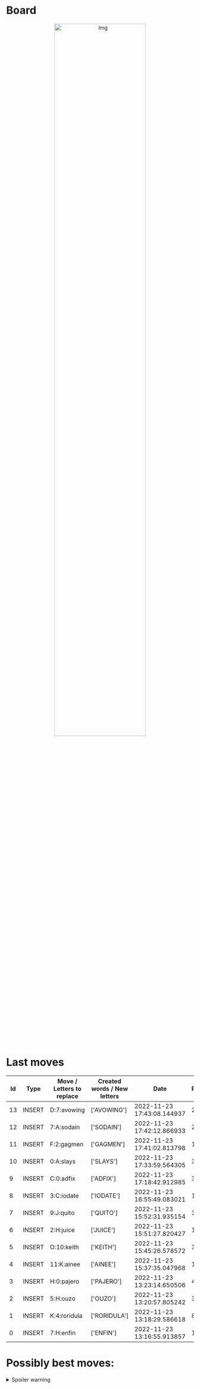 
# Board

<p align="center">
<img src="https://raw.githubusercontent.com/radosz99/radosz99/main/board.png" width=70% alt="Img"/>
    </p>
    
# Last moves

| Id | Type | Move / Letters to replace | Created words / New letters | Date | Points | Player | 
| - | - | - | - | - | - | - |
|13| INSERT | D:7:avowing | ['AVOWING'] | 2022-11-23 17:43:08.144937 | 28 | Jerry |
|12| INSERT | 7:A:sodain | ['SODAIN'] | 2022-11-23 17:42:12.866933 | 24 | Tom |
|11| INSERT | F:2:gagmen | ['GAGMEN'] | 2022-11-23 17:41:02.813798 | 16 | Jerry |
|10| INSERT | 0:A:slays | ['SLAYS'] | 2022-11-23 17:33:59.564305 | 36 | Tom |
|9| INSERT | C:0:adfix | ['ADFIX'] | 2022-11-23 17:18:42.912985 | 32 | Jerry |
|8| INSERT | 3:C:iodate | ['IODATE'] | 2022-11-23 16:55:49.083021 | 14 | Tom |
|7| INSERT | 9:J:quito | ['QUITO'] | 2022-11-23 15:52:31.935154 | 36 | Jerry |
|6| INSERT | 2:H:juice | ['JUICE'] | 2022-11-23 15:51:27.820427 | 15 | Tom |
|5| INSERT | O:10:keith | ['KEITH'] | 2022-11-23 15:45:26.578572 | 36 | Jerry |
|4| INSERT | 11:K:ainee | ['AINEE'] | 2022-11-23 15:37:35.047968 | 12 | Tom |
|3| INSERT | H:0:pajero | ['PAJERO'] | 2022-11-23 13:23:14.650506 | 48 | Jerry |
|2| INSERT | 5:H:ouzo | ['OUZO'] | 2022-11-23 13:20:57.805242 | 33 | Tom |
|1| INSERT | K:4:roridula | ['RORIDULA'] | 2022-11-23 13:18:29.586618 | 86 | Jerry |
|0| INSERT | 7:H:enfin | ['ENFIN'] | 2022-11-23 13:16:55.913857 | 18 | Tom |
# Possibly best moves:

<details>
  <summary>Spoiler warning</summary>
  
  | Id | Move | Issue link | Points |
  | - | - | - | - |  
|1| 13:B:wagyu | [scrabble&#124;move&#124;13:B:wagyu](https://github.com/radosz99/radosz99/issues/new?title=scrabble%7Cmove%7C13%3AB%3Awagyu&body=Just+push+%27Submit+new+issue%27+or+update+with+your+move.) | 28 
|2| L:0:ybet | [scrabble&#124;move&#124;L:0:ybet](https://github.com/radosz99/radosz99/issues/new?title=scrabble%7Cmove%7CL%3A0%3Aybet&body=Just+push+%27Submit+new+issue%27+or+update+with+your+move.) | 26 
|3| 10:B:bawty | [scrabble&#124;move&#124;10:B:bawty](https://github.com/radosz99/radosz99/issues/new?title=scrabble%7Cmove%7C10%3AB%3Abawty&body=Just+push+%27Submit+new+issue%27+or+update+with+your+move.) | 26 
|4| 12:A:tawney | [scrabble&#124;move&#124;12:A:tawney](https://github.com/radosz99/radosz99/issues/new?title=scrabble%7Cmove%7C12%3AA%3Atawney&body=Just+push+%27Submit+new+issue%27+or+update+with+your+move.) | 24 
|5| L:0:weet | [scrabble&#124;move&#124;L:0:weet](https://github.com/radosz99/radosz99/issues/new?title=scrabble%7Cmove%7CL%3A0%3Aweet&body=Just+push+%27Submit+new+issue%27+or+update+with+your+move.) | 22 
|6| 12:A:tawny | [scrabble&#124;move&#124;12:A:tawny](https://github.com/radosz99/radosz99/issues/new?title=scrabble%7Cmove%7C12%3AA%3Atawny&body=Just+push+%27Submit+new+issue%27+or+update+with+your+move.) | 22 
|7| 13:B:baguet | [scrabble&#124;move&#124;13:B:baguet](https://github.com/radosz99/radosz99/issues/new?title=scrabble%7Cmove%7C13%3AB%3Abaguet&body=Just+push+%27Submit+new+issue%27+or+update+with+your+move.) | 22 
|8| 12:B:wanty | [scrabble&#124;move&#124;12:B:wanty](https://github.com/radosz99/radosz99/issues/new?title=scrabble%7Cmove%7C12%3AB%3Awanty&body=Just+push+%27Submit+new+issue%27+or+update+with+your+move.) | 22 
|9| 12:B:waney | [scrabble&#124;move&#124;12:B:waney](https://github.com/radosz99/radosz99/issues/new?title=scrabble%7Cmove%7C12%3AB%3Awaney&body=Just+push+%27Submit+new+issue%27+or+update+with+your+move.) | 22 
|10| 12:B:banty | [scrabble&#124;move&#124;12:B:banty](https://github.com/radosz99/radosz99/issues/new?title=scrabble%7Cmove%7C12%3AB%3Abanty&body=Just+push+%27Submit+new+issue%27+or+update+with+your+move.) | 20 
</details>
    